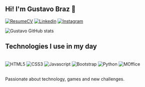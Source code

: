 ## Hi! I'm Gustavo Braz 👋 

[![ResumeCV](https://img.shields.io/website?label=ResumeCV&style=for-the-badge&url=https://sujeitoprogramador.com/)](https://devgustavob.github.io/RESUME_CV/)
[![Linkedin](https://img.shields.io/badge/LinkedIn-0077B5?style=for-the-badge&logo=linkedin&logoColor=white)](https://www.linkedin.com/in/gustavobanacleto/)
[![Instagram](https://img.shields.io/badge/Instagram-E4405F?style=for-the-badge&logo=instagram&logoColor=white)](https://www.instagram.com/gugui_nhaa/?hl=pt-br)

![Gustavo GitHub stats](https://github-readme-stats.vercel.app/api?username=DevGustavoB&show_icons=true&theme=dracula)

## Technologies I use in my day

<div style="display: inline_block"><br/> 
    <img align="center" alt="HTML5" src="https://img.shields.io/badge/HTML5-E34F26?style=for-the-badge&logo=html5&logoColor=white">
    <img align="center" alt="CSS3" src="https://img.shields.io/badge/CSS3-1572B6?style=for-the-badge&logo=css3&logoColor=white">
    <img align="center" alt="Javascript" src="https://img.shields.io/badge/JavaScript-F7DF1E?style=for-the-badge&logo=javascript&logoColor=black">
    <img align="center" alt="Bootstrap" src="https://img.shields.io/badge/Bootstrap-563D7C?style=for-the-badge&logo=bootstrap&logoColor=white">
    <img align="center" alt="Python" src="https://img.shields.io/badge/Python-14354C?style=for-the-badge&logo=python&logoColor=white">
    <img align="center" alt="MOffice" src="https://img.shields.io/badge/Microsoft_Office-D83B01?style=for-the-badge&logo=microsoft-office&logoColor=white">
</div><br/>

Passionate about technology, games and new challenges.
